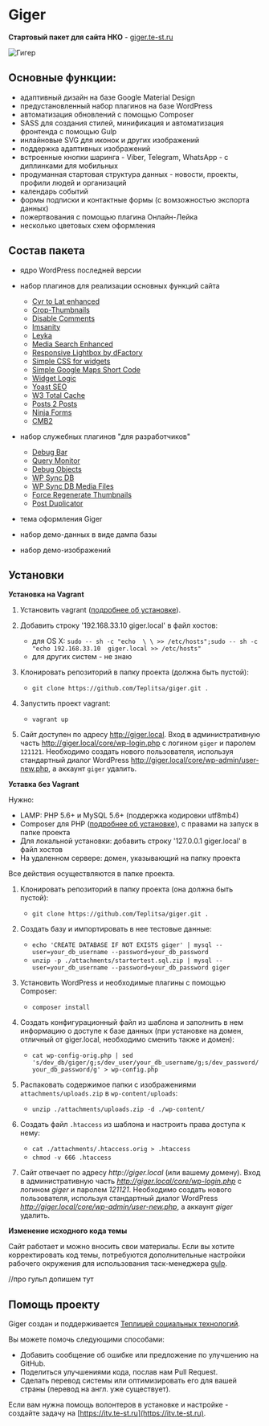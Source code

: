 # Giger #

**Cтартовый пакет для сайта НКО** - [giger.te-st.ru]()

![Гигер](http://leyka.te-st.ru/wp-content/uploads/assets/giger-logo-temp.png?stamp=123)

## Основные функции:

- адаптивный дизайн на базе Google Material Design
- предустановленный набор плагинов на базе WordPress
- автоматизация обновлений с помощью Composer
- SASS для создания стилей, минификация и автоматизация фронтенда с помощью Gulp
- инлайновые SVG для иконок и других изображений
- поддержка адаптивных изображений
- встроенные кнопки шаринга - Viber, Telegram, WhatsApp - с диплинками для мобильных
- продуманная стартовая структура данных - новости, проекты, профили людей и организаций
- календарь событий
- формы подписки и контактные формы (с вомзожностью экспорта данных)
- пожертвования с помощью плагина Онлайн-Лейка
- несколько цветовых схем оформления

## Состав пакета

- ядро WordPress последней версии

- набор плагинов для реализации основных функций сайта

	- [Cyr to Lat enhanced](https://wordpress.org/plugins/cyr3lat/) 
	- [Crop-Thumbnails](https://wordpress.org/plugins/crop-thumbnails/) 
	- [Disable Comments](https://wordpress.org/plugins/disable-comments/)         
	- [Imsanity](https://wordpress.org/plugins/imsanity/) 
	- [Leyka](https://wordpress.org/plugins/leyka/) 
	- [Media Search Enhanced](https://wordpress.org/plugins/media-search-enhanced/) 
	- [Responsive Lightbox by dFactory](https://wordpress.org/plugins/responsive-lightbox/)         
	- [Simple CSS for widgets](https://wordpress.org/plugins/simple-css-for-widgets/) 
	- [Simple Google Maps Short Code](https://wordpress.org/plugins/simple-google-maps-short-code/) 
	- [Widget Logic](https://wordpress.org/plugins/widget-logic/) 
	- [Yoast SEO](https://wordpress.org/plugins/wordpress-seo/) 
	- [W3 Total Cache](https://wordpress.org/plugins/w3-total-cache/)
	- [Posts 2 Posts](https://wordpress.org/plugins/posts-to-posts/) 
	- [Ninja Forms](https://wordpress.org/plugins/ninja-forms/) 
	- [CMB2](https://wordpress.org/plugins/cmb2/)
	
- набор служебных плагинов "для разработчиков"

	- [Debug Bar](https://wordpress.org/plugins/debug-bar/) 
	- [Query Monitor](https://wordpress.org/plugins/query-monitor/)       
	- [Debug Objects](https://wordpress.org/plugins/debug-objects/) 
	- [WP Sync DB](https://github.com/wp-sync-db/wp-sync-db) 
	- [WP Sync DB Media Files](https://github.com/wp-sync-db/wp-sync-db-media-files)
	- [Force Regenerate Thumbnails](https://wordpress.org/plugins/force-regenerate-thumbnails/) 
	- [Post Duplicator](https://wordpress.org/plugins/post-duplicator/) 
	
- тема оформления Giger

- набор демо-данных в виде дампа базы

- набор демо-изображений 


## Установки

**Установка на Vagrant**

1. Установить vagrant ([подробнее об установке](https://docs.vagrantup.com/v2/installation/index.html)).

2. Добавить строку '192.168.33.10  giger.local' в файл хостов:
	- для OS X: `sudo -- sh -c "echo  \ \ >> /etc/hosts";sudo -- sh -c "echo 192.168.33.10  giger.local >> /etc/hosts"`
	- для других систем - не знаю
	
3. Клонировать репозиторий в папку проекта (должна быть пустой):
	- `git clone https://github.com/Teplitsa/giger.git .`

4. Запустить проект vagrant:
	- `vagrant up`

5. Cайт доступен по адресу http://giger.local.  Вход в административную часть http://giger.local/core/wp-login.php с логином `giger` и паролем `121121`. Необходимо создать нового пользователя, используя стандартный диалог WordPress http://giger.local/core/wp-admin/user-new.php, а аккаунт `giger` удалить.


**Уставка без Vagrant**

Нужно:
- LAMP: PHP 5.6+ и MySQL 5.6+ (поддержка кодировки utf8mb4)
- Composer для PHP ([подробнее об установке](https://getcomposer.org/doc/00-intro.md#installation-linux-unix-osx)), с правами на запуск в папке проекта
- Для локальной установки: добавить строку '127.0.0.1  giger.local' в файл хостов
- На удаленном сервере: домен, указывающий на папку проекта

Все действия осуществляются в папке проекта.

1. Клонировать репозиторий в папку проекта (она должна быть пустой):
	- `git clone https://github.com/Teplitsa/giger.git .`

2. Создать базу и импортировать в нее тестовые данные:
	- `echo 'CREATE DATABASE IF NOT EXISTS giger' | mysql --user=your_db_username --password=your_db_password`
	- `unzip -p ./attachments/startertest.sql.zip | mysql --user=your_db_username --password=your_db_password giger`

3. Установить WordPress и необходимые плагины с помощью Composer:
	- `composer install`

4. Создать конфигурационный файл из шаблона и заполнить в нем информацию о доступе к базе данных (при установке на домен, отличный от giger.local, необходимо сменить также и домен):
	- `cat wp-config-orig.php | sed 's/dev_db/giger/g;s/dev_user/your_db_username/g;s/dev_password/your_db_password/g' > wp-config.php` 

5. Распаковать содержимое папки с изображениями `attachments/uploads.zip` в `wp-content/uploads`:
	- `unzip ./attachments/uploads.zip -d ./wp-content/`

6. Создать файл `.htaccess` из шаблона и настроить права доступа к нему:
	- `cat ./attachments/.htaccess.orig > .htaccess`
	- `chmod -v 666 .htaccess`

7. Сайт отвечает по адресу _http://giger.local_ (или вашему домену). Вход в административную часть _http://giger.local/core/wp-login.php_ с логином _giger_ и паролем _121121_. Необходимо создать нового пользователя, используя стандартный диалог WordPress _http://giger.local/core/wp-admin/user-new.php_, а аккаунт _giger_ удалить.


**Изменение исходного кода темы**

Сайт работает и можно вносить свои материалы. Если вы хотите корректировать код темы, потребуются дополнительные настройки рабочего окружения для использования таск-менеджера [gulp](http://gulpjs.com/).

//про гульп допишем тут


## Помощь проекту

Giger создан и поддерживается [Теплицей социальных технологий](https://te-st.ru).

Вы можете помочь следующими способами:

  * Добавить сообщение об ошибке или предложение по улучшению на GitHub.
  * Поделиться улучшениями кода, послав нам Pull Request.
  * Сделать перевод системы или оптимизировать его для вашей страны (перевод на англ. уже существует).
  
Если вам нужна помощь волонтеров в установке и настройке - создайте задачу на [https://itv.te-st.ru](https://itv.te-st.ru).